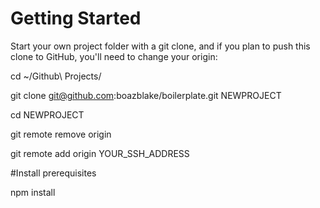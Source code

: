 # Getting Started
Start your own project folder with a git clone, and if you plan to push this clone to GitHub, you'll need to change your origin:

cd ~/Github\ Projects/

git clone git@github.com:boazblake/boilerplate.git NEWPROJECT

cd NEWPROJECT

git remote remove origin

git remote add origin YOUR_SSH_ADDRESS

#Install prerequisites

npm install